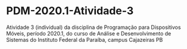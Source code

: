 # PDM-2020.1-Atividade-3
Atividade 3 (individual) da disciplina de Programação para Dispositivos Móveis, período 2020.1, do curso de Análise e Desenvolvimento de Sistemas do Instituto Federal da Paraíba, campus Cajazeiras PB

